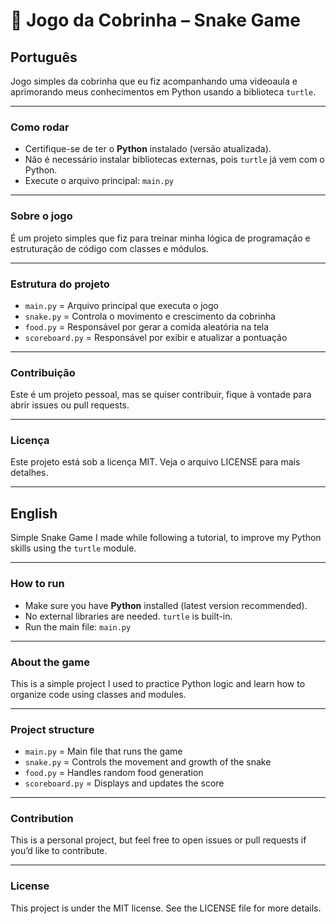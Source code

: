 # 🐍 Jogo da Cobrinha – Snake Game

## Português

Jogo simples da cobrinha que eu fiz acompanhando uma videoaula e aprimorando meus conhecimentos em Python usando a biblioteca `turtle`.

---

### Como rodar

- Certifique-se de ter o **Python** instalado (versão atualizada).
- Não é necessário instalar bibliotecas externas, pois `turtle` já vem com o Python.
- Execute o arquivo principal: `main.py`

---

### Sobre o jogo

É um projeto simples que fiz para treinar minha lógica de programação e estruturação de código com classes e módulos.

---

### Estrutura do projeto

- `main.py` = Arquivo principal que executa o jogo  
- `snake.py` = Controla o movimento e crescimento da cobrinha  
- `food.py` = Responsável por gerar a comida aleatória na tela  
- `scoreboard.py` = Responsável por exibir e atualizar a pontuação  

---

### Contribuição

Este é um projeto pessoal, mas se quiser contribuir, fique à vontade para abrir issues ou pull requests.

---

### Licença

Este projeto está sob a licença MIT. Veja o arquivo LICENSE para mais detalhes.

---

## English

Simple Snake Game I made while following a tutorial, to improve my Python skills using the `turtle` module.

---

### How to run

- Make sure you have **Python** installed (latest version recommended).
- No external libraries are needed. `turtle` is built-in.
- Run the main file: `main.py`

---

### About the game

This is a simple project I used to practice Python logic and learn how to organize code using classes and modules.

---

### Project structure

- `main.py` = Main file that runs the game  
- `snake.py` = Controls the movement and growth of the snake  
- `food.py` = Handles random food generation  
- `scoreboard.py` = Displays and updates the score  

---

### Contribution

This is a personal project, but feel free to open issues or pull requests if you’d like to contribute.

---

### License

This project is under the MIT license. See the LICENSE file for more details.
